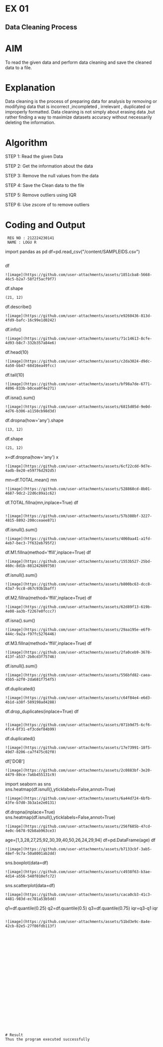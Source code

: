 # EX  01
## Data Cleaning Process

# AIM
To read the given data and perform data cleaning and save the cleaned data to a file.

# Explanation
Data cleaning is the process of preparing data for analysis by removing or modifying data that is incorrect ,incompleted , irrelevant , duplicated or improperly formatted. Data cleaning is not simply about erasing data ,but rather finding a way to maximize datasets accuracy without necessarily deleting the information.

# Algorithm
STEP 1: Read the given Data

STEP 2: Get the information about the data

STEP 3: Remove the null values from the data

STEP 4: Save the Clean data to the file

STEP 5: Remove outliers using IQR

STEP 6: Use zscore of to remove outliers

# Coding and Output
```
 REG NO : 212224230141
 NAME : LOGU R
```
import pandas as pd
df=pd.read_csv("/content/SAMPLEIDS.csv")
```
```
df
```
![image](https://github.com/user-attachments/assets/1851cba8-5668-46c5-b2a7-58f2f5acf9f7)

```
df.shape
```
(21, 12)

```
df.describe()
```
![image](https://github.com/user-attachments/assets/e9260436-813d-4fd9-bafc-16c99e1d0242)
```
df.info()
```
![image](https://github.com/user-attachments/assets/71c14613-8cfe-4d93-b8c7-332b357a84e6)
```
df.head(10)
```
![image](https://github.com/user-attachments/assets/c2da3024-d9dc-4a50-bb47-68d16ea49fcc)

```
df.tail(10)
```
![image](https://github.com/user-attachments/assets/bf98a7de-6771-4896-833b-b0cea0f4e271)

```
df.isna().sum()
```
![image](https://github.com/user-attachments/assets/6815d05d-9e0d-4d76-b306-a1150cb98d3d)

```
df.dropna(how='any').shape
```
(13, 12)

```
df.shape
```
(21, 12)

```
x=df.dropna(how='any')
x
```
![image](https://github.com/user-attachments/assets/6cf22cdd-9d7e-4adb-8e20-e59776d292d5)

```
mn=df.TOTAL.mean()
mn
```
![image](https://github.com/user-attachments/assets/528860cd-8b01-4687-9dc2-22d6c89a1c62)

```
df.TOTAL.fillna(mn,inplace=True)
df
```

![image](https://github.com/user-attachments/assets/57b388bf-3227-4815-8892-200cceaee871)

```
df.isnull().sum()
```
![image](https://github.com/user-attachments/assets/4060aa41-a1fd-4eb7-bec3-7f632eb795f2)
```
df.M1.fillna(method='ffill',inplace=True)
df
```
![image](https://github.com/user-attachments/assets/1553b527-25bd-460c-8d1b-881242609750)
```
df.isnull().sum()
```
![image](https://github.com/user-attachments/assets/b800bc63-dcc8-43a7-9cc8-d67c93b1baff)
```
df.M2.fillna(method='ffill',inplace=True)
df
```
![image](https://github.com/user-attachments/assets/62d89f13-619b-4e08-aa3b-f2267e0fccc7)

```
df.isna().sum()
```
![image](https://github.com/user-attachments/assets/29aa195e-e6f9-444c-9a2a-f97fc5276446)
```
df.M3.fillna(method='ffill',inplace=True)
df
```
![image](https://github.com/user-attachments/assets/2fa0ceb9-3678-413f-a537-2b0cd3f75746)
```
df.isnull().sum()
```
![image](https://github.com/user-attachments/assets/556bfd82-caea-45b5-a2f0-2da681f754f5)
```
df.duplicated()
```
![image](https://github.com/user-attachments/assets/c64f84e4-e6d3-4b1d-a38f-589198ad4288)
```
df.drop_duplicates(inplace=True)
df
```

![image](https://github.com/user-attachments/assets/071b9d75-6cf6-4fc4-8f31-ef3cdef84b99)
```
df.duplicated()
```
![image](https://github.com/user-attachments/assets/17e73991-18f5-49d7-8206-ca7f475c02f0)
```
df['DOB']
```
![image](https://github.com/user-attachments/assets/2c0883bf-3e20-4479-80ce-7a6b455131c9)
```
import seaborn as sns
sns.heatmap(df.isnull(),yticklabels=False,annot=True)
```
![image](https://github.com/user-attachments/assets/6a44d724-6bfb-43fe-b7d0-3b3a1e2e0131)
```
df.dropna(inplace=True)
sns.heatmap(df.isnull(),yticklabels=False,annot=True)
```
![image](https://github.com/user-attachments/assets/256f685b-47cd-4e0c-b678-92b8ab963ce3)
```
age=[1,3,28,27,25,92,30,39,40,50,26,24,29,94]
df=pd.DataFrame(age)
df
```
![image](https://github.com/user-attachments/assets/b7133cbf-3ab5-48ef-9c7a-50a8001ab2dd)
```
sns.boxplot(data=df)
```
![image](https://github.com/user-attachments/assets/c4938f63-b3ae-4d14-a556-548f010efc72)
```
sns.scatterplot(data=df)
```
![image](https://github.com/user-attachments/assets/caca0cb3-41c3-4481-983d-ec781a53b5dd)
```
q1=df.quantile(0.25)
q2=df.quantile(0.5)
q3=df.quantile(0.75)
iqr=q3-q1
iqr
```

![image](https://github.com/user-attachments/assets/51bd3e9c-8a4e-42cb-82e5-27f86fdb113f)
























# Result
Thus the program executed successfully          
